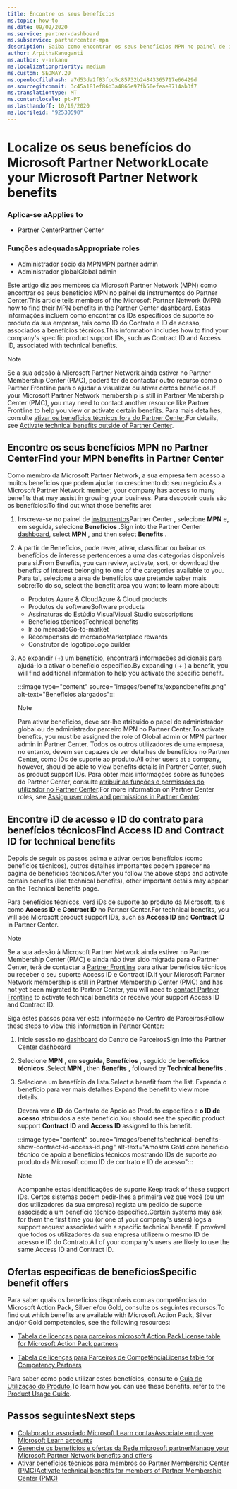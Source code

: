 ```yaml
---
title: Encontre os seus benefícios
ms.topic: how-to
ms.date: 09/02/2020
ms.service: partner-dashboard
ms.subservice: partnercenter-mpn
description: Saiba como encontrar os seus benefícios MPN no painel de instrumentos partner Center. Inclui informações sobre como encontrar o seu ID de acesso e ID do contrato para benefícios técnicos.
author: ArpithaKanuganti
ms.author: v-arkanu
ms.localizationpriority: medium
ms.custom: SEOMAY.20
ms.openlocfilehash: a7d53da2f83fcd5c85732b24843365717e66429d
ms.sourcegitcommit: 3c45a181ef86b3a4866e97fb50efeae8714ab3f7
ms.translationtype: MT
ms.contentlocale: pt-PT
ms.lasthandoff: 10/19/2020
ms.locfileid: "92530590"
---
```

# <a name="locate-your-microsoft-partner-network-benefits"></a><span data-ttu-id="f0572-104">Localize os seus benefícios do Microsoft Partner Network</span><span class="sxs-lookup"><span data-stu-id="f0572-104">Locate your Microsoft Partner Network benefits</span></span> 

### <a name="applies-to"></a><span data-ttu-id="f0572-105">Aplica-se a</span><span class="sxs-lookup"><span data-stu-id="f0572-105">Applies to</span></span>

- <span data-ttu-id="f0572-106">Partner Center</span><span class="sxs-lookup"><span data-stu-id="f0572-106">Partner Center</span></span>

### <a name="appropriate-roles"></a><span data-ttu-id="f0572-107">Funções adequadas</span><span class="sxs-lookup"><span data-stu-id="f0572-107">Appropriate roles</span></span>

- <span data-ttu-id="f0572-108">Administrador sócio da MPN</span><span class="sxs-lookup"><span data-stu-id="f0572-108">MPN partner admin</span></span>
- <span data-ttu-id="f0572-109">Administrador global</span><span class="sxs-lookup"><span data-stu-id="f0572-109">Global admin</span></span>

<span data-ttu-id="f0572-110">Este artigo diz aos membros da Microsoft Partner Network (MPN) como encontrar os seus benefícios MPN no painel de instrumentos do Partner Center.</span><span class="sxs-lookup"><span data-stu-id="f0572-110">This article tells members of the Microsoft Partner Network (MPN) how to find their MPN benefits in the Partner Center dashboard.</span></span> <span data-ttu-id="f0572-111">Estas informações incluem como encontrar os IDs específicos de suporte ao produto da sua empresa, tais como ID do Contrato e ID de acesso, associados a benefícios técnicos.</span><span class="sxs-lookup"><span data-stu-id="f0572-111">This information includes how to find your company's specific product support IDs, such as Contract ID and Access ID, associated with technical benefits.</span></span>

>[!NOTE]
> <span data-ttu-id="f0572-112">Se a sua adesão à Microsoft Partner Network ainda estiver no Partner Membership Center (PMC), poderá ter de contactar outro recurso como o Partner Frontline para o ajudar a visualizar ou ativar certos benefícios.</span><span class="sxs-lookup"><span data-stu-id="f0572-112">If your Microsoft Partner Network membership is still in Partner Membership Center (PMC), you may need to contact another resource like Partner Frontline to help you view or activate certain benefits.</span></span> <span data-ttu-id="f0572-113">Para mais detalhes, consulte [ativar os benefícios técnicos fora do Partner Center](partner-membership-center-tech-benefits-activate.md).</span><span class="sxs-lookup"><span data-stu-id="f0572-113">For details, see [Activate technical benefits outside of Partner Center](partner-membership-center-tech-benefits-activate.md).</span></span>

## <a name="find-your-mpn-benefits-in-partner-center"></a><span data-ttu-id="f0572-114">Encontre os seus benefícios MPN no Partner Center</span><span class="sxs-lookup"><span data-stu-id="f0572-114">Find your MPN benefits in Partner Center</span></span>

<span data-ttu-id="f0572-115">Como membro da Microsoft Partner Network, a sua empresa tem acesso a muitos benefícios que podem ajudar no crescimento do seu negócio.</span><span class="sxs-lookup"><span data-stu-id="f0572-115">As a Microsoft Partner Network member, your company has access to many benefits that may assist in growing your business.</span></span> <span data-ttu-id="f0572-116">Para descobrir quais são os benefícios:</span><span class="sxs-lookup"><span data-stu-id="f0572-116">To find out what those benefits are:</span></span>

1. <span data-ttu-id="f0572-117">Inscreva-se no painel de [instrumentos](https://partner.microsoft.com/dashboard/home)Partner Center , selecione **MPN** e, em seguida, selecione **Benefícios** .</span><span class="sxs-lookup"><span data-stu-id="f0572-117">Sign into the Partner Center [dashboard](https://partner.microsoft.com/dashboard/home), select **MPN** , and then select **Benefits** .</span></span>

2. <span data-ttu-id="f0572-118">A partir de Benefícios, pode rever, ativar, classificar ou baixar os benefícios de interesse pertencentes a uma das categorias disponíveis para si.</span><span class="sxs-lookup"><span data-stu-id="f0572-118">From Benefits, you can review, activate, sort, or download the benefits of interest belonging to one of the categories available to you.</span></span> <span data-ttu-id="f0572-119">Para tal, selecione a área de benefícios que pretende saber mais sobre:</span><span class="sxs-lookup"><span data-stu-id="f0572-119">To do so, select the benefit area you want to learn more about:</span></span>

   - <span data-ttu-id="f0572-120">Produtos Azure & Cloud</span><span class="sxs-lookup"><span data-stu-id="f0572-120">Azure & Cloud products</span></span>
   - <span data-ttu-id="f0572-121">Produtos de software</span><span class="sxs-lookup"><span data-stu-id="f0572-121">Software products</span></span>
   - <span data-ttu-id="f0572-122">Assinaturas do Estúdio Visual</span><span class="sxs-lookup"><span data-stu-id="f0572-122">Visual Studio subscriptions</span></span>
   - <span data-ttu-id="f0572-123">Benefícios técnicos</span><span class="sxs-lookup"><span data-stu-id="f0572-123">Technical benefits</span></span>
   - <span data-ttu-id="f0572-124">Ir ao mercado</span><span class="sxs-lookup"><span data-stu-id="f0572-124">Go-to-market</span></span>
   - <span data-ttu-id="f0572-125">Recompensas do mercado</span><span class="sxs-lookup"><span data-stu-id="f0572-125">Marketplace rewards</span></span>
   - <span data-ttu-id="f0572-126">Construtor de logotipo</span><span class="sxs-lookup"><span data-stu-id="f0572-126">Logo builder</span></span>

3. <span data-ttu-id="f0572-127">Ao expandir (+) um benefício, encontrará informações adicionais para ajudá-lo a ativar o benefício específico.</span><span class="sxs-lookup"><span data-stu-id="f0572-127">By expanding ( + ) a benefit, you will find additional information to help you activate the specific benefit.</span></span>

   :::image type="content" source="images/benefits/expandbenefits.png" alt-text="Benefícios alargados":::

   > [!NOTE]
   > <span data-ttu-id="f0572-129">Para ativar benefícios, deve ser-lhe atribuído o papel de administrador global ou de administrador parceiro MPN no Partner Center.</span><span class="sxs-lookup"><span data-stu-id="f0572-129">To activate benefits, you must be assigned the role of Global admin or MPN partner admin in Partner Center.</span></span> <span data-ttu-id="f0572-130">Todos os outros utilizadores de uma empresa, no entanto, devem ser capazes de ver detalhes de benefícios no Partner Center, como iDs de suporte ao produto.</span><span class="sxs-lookup"><span data-stu-id="f0572-130">All other users at a company, however, should be able to view benefits details in Partner Center, such as product support IDs.</span></span> <span data-ttu-id="f0572-131">Para obter mais informações sobre as funções do Partner Center, consulte [atribuir as funções e permissões do utilizador no Partner Center](permissions-overview.md).</span><span class="sxs-lookup"><span data-stu-id="f0572-131">For more information on Partner Center roles, see [Assign user roles and permissions in Partner Center](permissions-overview.md).</span></span>

## <a name="find-access-id-and-contract-id-for-technical-benefits"></a><span data-ttu-id="f0572-132">Encontre iD de acesso e ID do contrato para benefícios técnicos</span><span class="sxs-lookup"><span data-stu-id="f0572-132">Find Access ID and Contract ID for technical benefits</span></span>

<span data-ttu-id="f0572-133">Depois de seguir os passos acima e ativar certos benefícios (como benefícios técnicos), outros detalhes importantes podem aparecer na página de benefícios técnicos.</span><span class="sxs-lookup"><span data-stu-id="f0572-133">After you follow the above steps and activate certain benefits (like technical benefits), other important details may appear on the Technical benefits page.</span></span>

<span data-ttu-id="f0572-134">Para benefícios técnicos, verá iDs de suporte ao produto da Microsoft, tais como **Access ID** e **Contract ID** no Partner Center.</span><span class="sxs-lookup"><span data-stu-id="f0572-134">For technical benefits, you will see Microsoft product support IDs, such as **Access ID** and **Contract ID** in Partner Center.</span></span>

>[!NOTE]
> <span data-ttu-id="f0572-135">Se a sua adesão à Microsoft Partner Network ainda estiver no Partner Membership Center (PMC) e ainda não tiver sido migrada para o Partner Center, terá de contactar a [Partner Frontline](partner-membership-center-tech-benefits-activate.md) para ativar benefícios técnicos ou receber o seu suporte Access ID e Contract ID.</span><span class="sxs-lookup"><span data-stu-id="f0572-135">If your Microsoft Partner Network membership is still in Partner Membership Center (PMC) and has not yet been migrated to Partner Center, you will need to [contact Partner Frontline](partner-membership-center-tech-benefits-activate.md) to activate technical benefits or receive your support Access ID and Contract ID.</span></span>

 <span data-ttu-id="f0572-136">Siga estes passos para ver esta informação no Centro de Parceiros:</span><span class="sxs-lookup"><span data-stu-id="f0572-136">Follow these steps to view this information in Partner Center:</span></span>

1. <span data-ttu-id="f0572-137">Inicie sessão no [dashboard](https://partner.microsoft.com/dashboard/home) do Centro de Parceiros</span><span class="sxs-lookup"><span data-stu-id="f0572-137">Sign into the Partner Center [dashboard](https://partner.microsoft.com/dashboard/home)</span></span>

2. <span data-ttu-id="f0572-138">Selecione **MPN** , em **seguida, Benefícios** , seguido de **benefícios técnicos** .</span><span class="sxs-lookup"><span data-stu-id="f0572-138">Select **MPN** , then **Benefits** , followed by **Technical benefits** .</span></span>

3. <span data-ttu-id="f0572-139">Selecione um benefício da lista.</span><span class="sxs-lookup"><span data-stu-id="f0572-139">Select a benefit from the list.</span></span> <span data-ttu-id="f0572-140">Expanda o benefício para ver mais detalhes.</span><span class="sxs-lookup"><span data-stu-id="f0572-140">Expand the benefit to view more details.</span></span> 

   <span data-ttu-id="f0572-141">Deverá ver o **ID** do Contrato de Apoio ao Produto específico e **o ID de acesso** atribuídos a este benefício.</span><span class="sxs-lookup"><span data-stu-id="f0572-141">You should see the specific product support **Contract ID** and **Access ID** assigned to this benefit.</span></span>  

   :::image type="content" source="images/benefits/technical-benefits-show-contract-id-access-id.png" alt-text="Amostra Gold core benefício técnico de apoio a benefícios técnicos mostrando IDs de suporte ao produto da Microsoft como ID de contrato e ID de acesso":::

   > [!NOTE]
   > <span data-ttu-id="f0572-143">Acompanhe estas identificações de suporte.</span><span class="sxs-lookup"><span data-stu-id="f0572-143">Keep track of these support IDs.</span></span> <span data-ttu-id="f0572-144">Certos sistemas podem pedir-lhes a primeira vez que você (ou um dos utilizadores da sua empresa) regista um pedido de suporte associado a um benefício técnico específico.</span><span class="sxs-lookup"><span data-stu-id="f0572-144">Certain systems may ask for them the first time you (or one of your company's users) logs a support request associated with a specific technical benefit.</span></span> <span data-ttu-id="f0572-145">É provável que todos os utilizadores da sua empresa utilizem o mesmo ID de acesso e ID do Contrato.</span><span class="sxs-lookup"><span data-stu-id="f0572-145">All of your company's users are likely to use the same Access ID and Contract ID.</span></span>

## <a name="specific-benefit-offers"></a><span data-ttu-id="f0572-146">Ofertas específicas de benefícios</span><span class="sxs-lookup"><span data-stu-id="f0572-146">Specific benefit offers</span></span>

<span data-ttu-id="f0572-147">Para saber quais os benefícios disponíveis com as competências do Microsoft Action Pack, Silver e/ou Gold, consulte os seguintes recursos:</span><span class="sxs-lookup"><span data-stu-id="f0572-147">To find out which benefits are available with Microsoft Action Pack, Silver and/or Gold competencies, see the following resources:</span></span>

- [<span data-ttu-id="f0572-148">Tabela de licenças para parceiros microsoft Action Pack</span><span class="sxs-lookup"><span data-stu-id="f0572-148">License table for Microsoft Action Pack partners</span></span>](https://assetsprod.microsoft.com/mpn/MPN-MAPS-Software-IUR-License-Table.xlsx)

- [<span data-ttu-id="f0572-149">Tabela de licenças para Parceiros de Competência</span><span class="sxs-lookup"><span data-stu-id="f0572-149">License table for Competency Partners</span></span>](https://assetsprod.microsoft.com/mpn-maps-software-iur-competency-license-table.docx)

<span data-ttu-id="f0572-150">Para saber como pode utilizar estes benefícios, consulte o [Guia de Utilização do Produto.](https://assets.microsoft.com/MPN-MAPS-Product-Usage-Guide.pdf)</span><span class="sxs-lookup"><span data-stu-id="f0572-150">To learn how you can use these benefits,  refer to the [Product Usage Guide](https://assets.microsoft.com/MPN-MAPS-Product-Usage-Guide.pdf).</span></span>

## <a name="next-steps"></a><span data-ttu-id="f0572-151">Passos seguintes</span><span class="sxs-lookup"><span data-stu-id="f0572-151">Next steps</span></span>

- [<span data-ttu-id="f0572-152">Colaborador associado Microsoft Learn contas</span><span class="sxs-lookup"><span data-stu-id="f0572-152">Associate employee Microsoft Learn accounts</span></span>](ms-learn-associate.md)
- [<span data-ttu-id="f0572-153">Gerencie os benefícios e ofertas da Rede microsoft partner</span><span class="sxs-lookup"><span data-stu-id="f0572-153">Manage your Microsoft Partner Network benefits and offers</span></span>](manage-your-partner-network-benefits.md)
- [<span data-ttu-id="f0572-154">Ativar benefícios técnicos para membros do Partner Membership Center (PMC)</span><span class="sxs-lookup"><span data-stu-id="f0572-154">Activate technical benefits for members of Partner Membership Center (PMC)</span></span>](partner-membership-center-tech-benefits-activate.md)